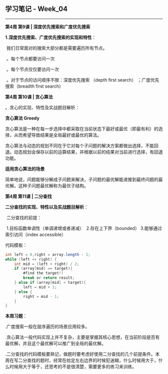 ## **学习笔记 - Week_04**

------

**第4周 第9课 | 深度优先搜索和广度优先搜索**  

**1.深度优先搜索、广度优先搜索的实现和特性**：

​     我们日常面对的搜索大部分都是需要遍历所有节点。

​     。每个节点都要访问一次

​     。每个节点仅仅要访问一次

​     。对于节点的访问顺序不限：深度优先搜索 （depth first search）  ；广度优先搜索（breadth first search）



  **第4周 第10课 | 贪心算法**

  。贪心的实现、特性及实战题目解析：

  **贪心算法 Greedy**

  贪心算法是一种在每一步选择中都采取在当前状态下最好或最优（即最有利）的选择，从而希望导致结果是全局最好或最优的算法。

  贪心算法与动态的规划不同在于它对每个子问题的解决方案都做出选择，不能回退。动态规划会保存以前的运算结果，并根据以前的结果对当前进行选择，有回退功能。

  **适用贪心算法的场景**

  简单地说，问题能够分解成子问题来解决，子问题的最优解能递推到最终问题的最优解。这种子问题最优解称为最优子结构。



  **第4周 第11课 | 二分查找**

  **二分查找的实现、特性以及实战题目解析**：

​     二分查找的前提：   

​     1.目标函数单调性（单调递增或者递减）
​     2.存在上下界（bounded）
​     3.能够通过索引访问（index accessible）

  代码模板：

```java
int left = 0,right = array.length - 1;
while (left <= right) {
    int mid = (left + right) / 2;
    if (array[mid] == target){
        #find the target!!
        break or return result;
    } else if (array[mid] < target){
        left = mid + 1;
    } else {
        right = mid - 1;
    }
}
```

**本周习题**：

.广度搜索一般在层序遍历的场景应用较多。

.贪心算法一般代码实现上并不复杂，主要是掌握其核心思想，在当前阶段是否有最优解，并且这个最优解可以推广到全局的最优解。

.二分查找的代码模板要熟记，做题时要考虑好使用二分查找的几个前提条件。本周在写二分查找的题时，经常在给定左右边界的时候犯迷糊，什么时候用大于，什么时候用大于等于，还思考的不是很清楚，需要更多的练习来训练。